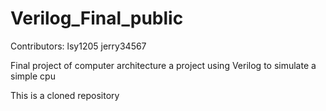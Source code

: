 # Verilog_Final_public
Contributors:
lsy1205
jerry34567

Final project of computer architecture
a project using Verilog to simulate a simple cpu

This is a cloned repository